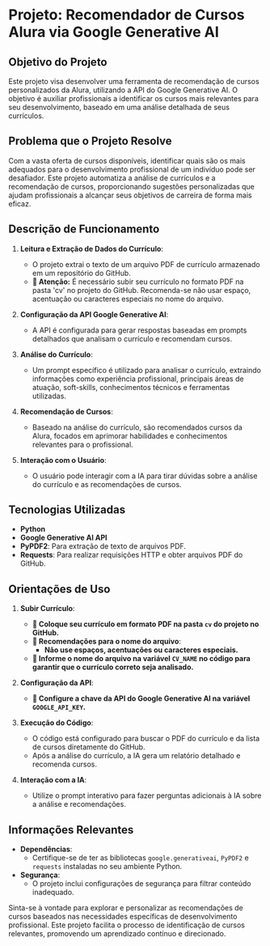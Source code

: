 # Projeto: Recomendador de Cursos Alura via Google Generative AI

## Objetivo do Projeto

Este projeto visa desenvolver uma ferramenta de recomendação de cursos personalizados da Alura, utilizando a API do Google Generative AI. O objetivo é auxiliar profissionais a identificar os cursos mais relevantes para seu desenvolvimento, baseado em uma análise detalhada de seus currículos.

## Problema que o Projeto Resolve

Com a vasta oferta de cursos disponíveis, identificar quais são os mais adequados para o desenvolvimento profissional de um indivíduo pode ser desafiador. Este projeto automatiza a análise de currículos e a recomendação de cursos, proporcionando sugestões personalizadas que ajudam profissionais a alcançar seus objetivos de carreira de forma mais eficaz.

## Descrição de Funcionamento

1. **Leitura e Extração de Dados do Currículo**:
   - O projeto extrai o texto de um arquivo PDF de currículo armazenado em um repositório do GitHub.
   -  **🔴 Atenção:** É necessário subir seu currículo no formato PDF na pasta 'cv' no projeto do GitHub. Recomenda-se não usar espaço, acentuação ou caracteres especiais no nome do arquivo.

2. **Configuração da API Google Generative AI**:
   - A API é configurada para gerar respostas baseadas em prompts detalhados que analisam o currículo e recomendam cursos.

3. **Análise do Currículo**:
   - Um prompt específico é utilizado para analisar o currículo, extraindo informações como experiência profissional, principais áreas de atuação, soft-skills, conhecimentos técnicos e ferramentas utilizadas.

4. **Recomendação de Cursos**:
   - Baseado na análise do currículo, são recomendados cursos da Alura, focados em aprimorar habilidades e conhecimentos relevantes para o profissional.

5. **Interação com o Usuário**:
   - O usuário pode interagir com a IA para tirar dúvidas sobre a análise do currículo e as recomendações de cursos.

## Tecnologias Utilizadas

- **Python**
- **Google Generative AI API**
- **PyPDF2**: Para extração de texto de arquivos PDF.
- **Requests**: Para realizar requisições HTTP e obter arquivos PDF do GitHub.

## Orientações de Uso

1. **Subir Currículo**:
   - **🔴 Coloque seu currículo em formato PDF na pasta `cv` do projeto no GitHub.**
   - **🔴 Recomendações para o nome do arquivo**:
     - **Não use espaços, acentuações ou caracteres especiais.**
   - **🔴 Informe o nome do arquivo na variável `CV_NAME` no código para garantir que o currículo correto seja analisado.**

2. **Configuração da API**:
   - **🔴 Configure a chave da API do Google Generative AI na variável `GOOGLE_API_KEY`.**


3. **Execução do Código**:
   - O código está configurado para buscar o PDF do currículo e da lista de cursos diretamente do GitHub.
   - Após a análise do currículo, a IA gera um relatório detalhado e recomenda cursos.

4. **Interação com a IA**:
   - Utilize o prompt interativo para fazer perguntas adicionais à IA sobre a análise e recomendações.

## Informações Relevantes

- **Dependências**:
  - Certifique-se de ter as bibliotecas `google.generativeai`, `PyPDF2` e `requests` instaladas no seu ambiente Python.
- **Segurança**:
  - O projeto inclui configurações de segurança para filtrar conteúdo inadequado.

Sinta-se à vontade para explorar e personalizar as recomendações de cursos baseados nas necessidades específicas de desenvolvimento profissional. Este projeto facilita o processo de identificação de cursos relevantes, promovendo um aprendizado contínuo e direcionado.
